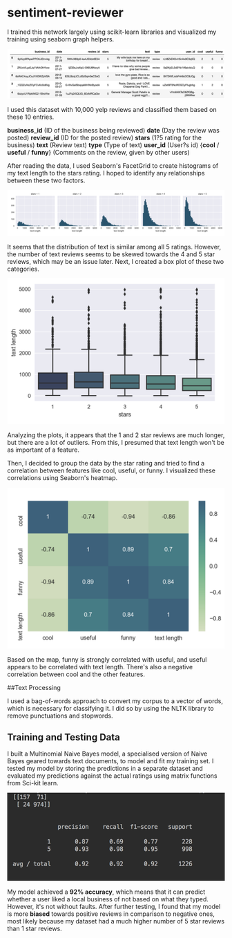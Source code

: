 # sentiment-reviewer

I trained this network largely using scikit-learn libraries and visualized my training using seaborn graph helpers.

![network structure](https://github.com/KingArthurZ3/sentiment-reviewer/blob/master/rsc/review-dataset.png "network_structure")

I used this dataset with 10,000 yelp reviews and classified them based on these 10 entries.

**business_id** (ID of the business being reviewed)
**date** (Day the review was posted)
**review_id** (ID for the posted review)
**stars** (1?5 rating for the business)
**text** (Review text)
**type** (Type of text)
**user_id** (User?s id)
{**cool** / **useful** / **funny**} (Comments on the review, given by other users)

After reading the data, I used Seaborn's FacetGrid to create histograms of my text length to the stars rating. I hoped to
identify any relationships between these two factors.

![network structure](https://github.com/KingArthurZ3/sentiment-reviewer/blob/master/rsc/review_histogram.png "network_structure")

It seems that the distribution of text is similar among all 5 ratings. However, the number of text reviews seems to be
skewed towards the 4 and 5 star reviews, which may be an issue later. Next, I created a box plot of these two categories.

![network structure](https://github.com/KingArthurZ3/sentiment-reviewer/blob/master/rsc/review_boxplot.png "network_structure")

Analyzing the plots, it appears that the 1 and 2 star reviews are
much longer, but there are a lot of outliers. From this, I presumed that text length won't be as important of a feature.

Then, I decided to group the data by the star rating and tried to find a correlation between features like cool, useful,
or funny. I visualized these correlations using Seaborn's heatmap.

![network structure](https://github.com/KingArthurZ3/sentiment-reviewer/blob/master/rsc/review-heatmap.png "network_structure")

Based on the map, funny is strongly correlated with useful, and useful appears to be correlated with text length. There's
also a negative correlation between cool and the other features.

##Text Processing

I used a bag-of-words approach to convert my corpus to a vector of words, which is necessary for classifying it. I did so
by using the NLTK library to remove punctuations and stopwords.

## Training and Testing Data

I built a Multinomial Naive Bayes model, a specialised version of Naive Bayes geared towards text documents, to model and
fit my training set. I tested my model by storing the predictions in a separate dataset and evaluated my predictions
against the actual ratings using matrix functions from Sci-kit learn.

![network structure](https://github.com/KingArthurZ3/sentiment-reviewer/blob/master/rsc/review-results.png "network_structure")

My model achieved a **92% accuracy**, which means that it can predict whether a user liked a local business of not based on
what they typed. However, it's not without faults. After further testing, I found that my model is more **biased** towards
positive reviews in comparison to negative ones, most likely because my dataset had a much higher number of 5 star reviews
than 1 star reviews.